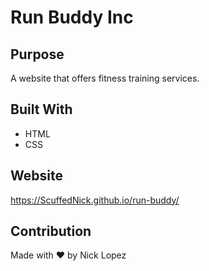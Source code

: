 # Run Buddy Inc

## Purpose
A website that offers fitness training services.

## Built With
* HTML
* CSS

## Website
https://ScuffedNick.github.io/run-buddy/

## Contribution
Made with ❤️ by Nick Lopez
